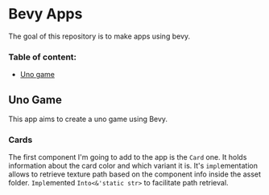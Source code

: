 # Bevy Apps

The goal of this repository is to make apps using bevy.

### Table of content:
- [Uno game](#uno-game)

## Uno Game

<a name="uno-game"></a>

This app aims to create a uno game using Bevy.

### Cards
The first component I'm going to add to the app is the `Card` one. It holds information about the card color and which variant it is.
It's `impl`ementation allows to retrieve texture path based on the component info inside the asset folder. `Impl`emented `Into<&'static str>` to facilitate path retrieval.
